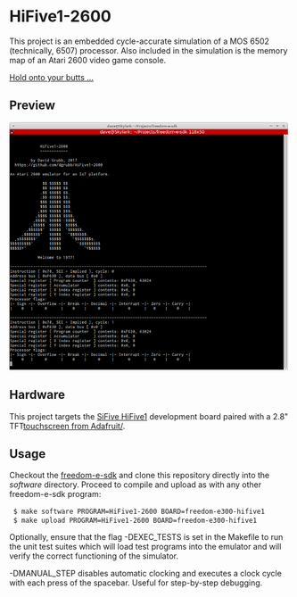 # HiFive1-2600

This project is an embedded cycle-accurate simulation of a MOS 6502 (technically, 6507)
processor. Also included in the simulation is the memory map of an Atari 2600 
video game console.

[Hold onto your butts ...](https://www.youtube.com/watch?v=HKK4KmDlj8U)

## Preview

![HiFive1-2600](./preview/HiFive1-2600-preview.png)

## Hardware

This project targets the [SiFive HiFive1](https://www.sifive.com/products/hifive1/) 
development board paired with a 2.8" TFT[touchscreen from Adafruit/](https://www.adafruit.com/product/1651).

## Usage

Checkout the [freedom-e-sdk](https://github.com/sifive/freedom-e-sdk) and clone 
this repository directly into the *software* directory. Proceed to compile and 
upload as with any other freedom-e-sdk program:

```
 $ make software PROGRAM=HiFive1-2600 BOARD=freedom-e300-hifive1
 $ make upload PROGRAM=HiFive1-2600 BOARD=freedom-e300-hifive1
```

Optionally, ensure that the flag -DEXEC_TESTS is set in the Makefile to run the 
unit test suites which will load test programs into the emulator and will verify 
the correct functioning of the simulator.

-DMANUAL_STEP disables automatic clocking and executes a clock cycle with each 
press of the spacebar. Useful for step-by-step debugging.
